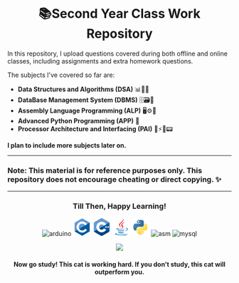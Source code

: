 <h1 align="center">📚Second Year Class Work Repository</h1>

<p>In this repository, I upload questions covered during both offline and online classes, including assignments and extra homework questions.</p>

<p>The subjects I've covered so far are:</p>
<ul>
  <li><b>Data Structures and Algorithms (DSA)</b> 📊🔗📐</li>
  <li><b>DataBase Management System (DBMS)</b> 🗄️🗃️💾</li>
  <li><b>Assembly Language Programming (ALP)</b> 🖥️⚙️🔧</li>
  <li><b>Advanced Python Programming (APP)</b> 🐍</li>
  <li><b>Processor Architecture and Interfacing (PAI)</b> 🤖⚡📡📟</li>
</ul>

<p><b>I plan to include more subjects later on.</b></p>

---
<h3>Note: This material is for reference purposes only. This repository does not encourage cheating or direct copying. ✨</h3>

---

<h3 align="center">Till Then, Happy Learning!</h3>

<p align="center">
  <img src="https://cdn.worldvectorlogo.com/logos/arduino-1.svg" alt="arduino" width="40" height="40"/> 
  <img src="https://raw.githubusercontent.com/devicons/devicon/master/icons/c/c-original.svg" alt="c" width="40" height="40"/>
  <img src="https://raw.githubusercontent.com/devicons/devicon/master/icons/cplusplus/cplusplus-original.svg" alt="cplusplus" width="40" height="40"/> 
  <img src="https://raw.githubusercontent.com/devicons/devicon/master/icons/java/java-original.svg" alt="java" width="40" height="40"/> 
  <img src="https://raw.githubusercontent.com/devicons/devicon/master/icons/python/python-original.svg" alt="python" width="40" height="40"/> 
  <img src="https://github.com/user-attachments/assets/d273406e-32fa-477d-9b5e-258478227510" alt="asm" width="40" height="40"/>  
  <img src="https://github.com/user-attachments/assets/e1f649da-8e70-4b25-8741-d04029abff92" alt="mysql" width="40" height="40"/>
</p>

<p align="center">
<img width="250" src="https://github.com/user-attachments/assets/fc8346a3-dfdc-4d2a-9581-34bd87572ab9">
</p>

<h4 align="center">Now go study! This cat is working hard. If you don’t study, this cat will outperform you.</h4>


